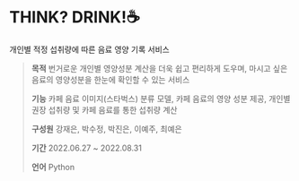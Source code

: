 # THINK? DRINK!☕
개인별 적정 섭취량에 따른 음료 영양 기록 서비스


> **목적** 번거로운 개인별 영양성분 계산을 더욱 쉽고 편리하게 도우며, 마시고 싶은 음료의 영양성분을 한눈에 확인할 수 있는 서비스
> 
> **기능** 카페 음료 이미지(스타벅스) 분류 모델, 카페 음료의 영양 성분 제공, 개인별 권장 섭취량 및 카페 음료를 통한 섭취량 계산
> 
> **구성원** 강재은, 박수정, 박진은, 이예주, 최예은
>
> **기간** 2022.06.27 ~ 2022.08.31
>
> **언어** Python
